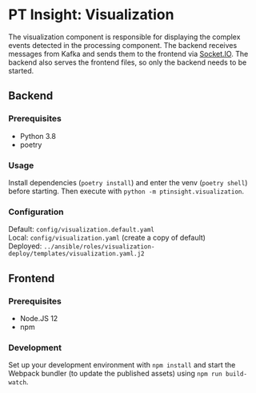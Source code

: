 # PT Insight: Visualization

The visualization component is responsible for displaying the complex events detected in the processing component.
The backend receives messages from Kafka and sends them to the frontend via [Socket.IO](https://socket.io/). The
 backend also serves the frontend files, so only the backend needs to be started.


## Backend

### Prerequisites
* Python 3.8
* poetry


### Usage

Install dependencies (`poetry install`) and enter the venv (`poetry shell`) before starting. Then execute with `python -m ptinsight.visualization`.


### Configuration

Default: `config/visualization.default.yaml`  
Local: `config/visualization.yaml`  (create a copy of default)  
Deployed: `../ansible/roles/visualization-deploy/templates/visualization.yaml.j2`


## Frontend

### Prerequisites
* Node.JS 12
* npm


### Development

Set up your development environment with `npm install` and start the Webpack bundler (to update the published assets) using `npm run build-watch`.
